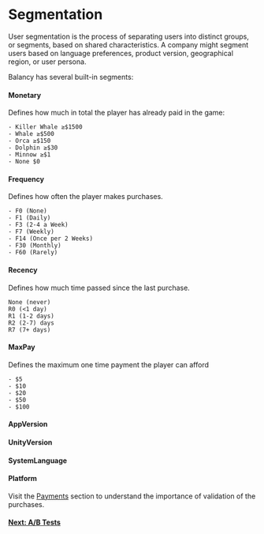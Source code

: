 # Segmentation

User segmentation is the process of separating users into distinct groups, or segments, based on shared characteristics. A company might segment users based on language preferences, product version, geographical region, or user persona.

Balancy has several built-in segments:

####  **Monetary**

Defines how much in total the player has already paid in the game:

    - Killer Whale ≥$1500
    - Whale ≥$500
    - Orca ≥$150
    - Dolphin ≥$30
    - Minnow ≥$1
    - None $0

####  **Frequency**

Defines how often the player makes purchases.

    - F0 (None)
    - F1 (Daily)
    - F3 (2-4 a Week)
    - F7 (Weekly)
    - F14 (Once per 2 Weeks)
    - F30 (Monthly)
    - F60 (Rarely)

####  **Recency** 
 
Defines how much time passed since the last purchase.

    None (never)
    R0 (<1 day)
    R1 (1-2 days)
    R2 (2-7) days
    R7 (7+ days)

####  **MaxPay**

Defines the maximum one time payment the player can afford

    - $5
    - $10
    - $20
    - $50
    - $100

####  **AppVersion**
####  **UnityVersion**
####  **SystemLanguage**
####  **Platform** 

Visit the [Payments](/basic/payments) section to understand the importance of validation of the purchases. 

#### [Next: A/B Tests](/smart_offers/visual_scripting/ab_tests)
